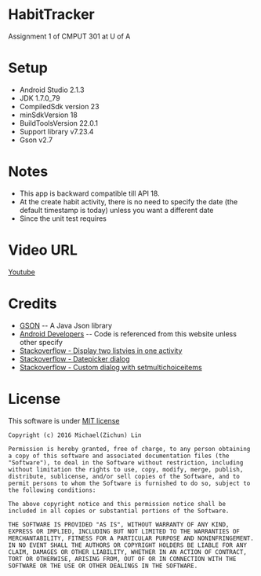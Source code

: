 # HabitTracker
Assignment 1 of CMPUT 301 at U of A

# Setup
* Android Studio 2.1.3
* JDK 1.7.0_79
* CompiledSdk version 23
* minSdkVersion 18
* BuildToolsVersion 22.0.1
* Support library v7.23.4
* Gson v2.7

# Notes
* This app is backward compatible till API 18.
* At the create habit activity, there is no need to specify the date (the default timestamp is today) unless you want a different date
* Since the unit test requires

# Video URL
[Youtube](https://youtu.be/luK7AtSaIbU)

# Credits
* [GSON](https://github.com/google/gson) -- A Java Json library
* [Android Developers](https://developer.android.com/index.html) -- Code is referenced from this website unless other specify
* [Stackoverflow - Display two listvies in one activity](http://stackoverflow.com/questions/17693578/android-how-to-display-2-listviews-in-one-activity-one-after-the-other)
* [Stackoverflow - Datepicker dialog](http://stackoverflow.com/questions/18267091/open-a-datepickerdialog-on-click-of-edittext-takes-two-clicks)
* [Stackoverflow - Custom dialog with setmultichoiceitems](http://stackoverflow.com/questions/13858974/custom-dialog-with-setmultichoiceitems)

# License
This software is under [MIT license](https://opensource.org/licenses/MIT)
```
Copyright (c) 2016 Michael(Zichun) Lin

Permission is hereby granted, free of charge, to any person obtaining a copy of this software and associated documentation files (the "Software"), to deal in the Software without restriction, including without limitation the rights to use, copy, modify, merge, publish, distribute, sublicense, and/or sell copies of the Software, and to permit persons to whom the Software is furnished to do so, subject to the following conditions:

The above copyright notice and this permission notice shall be included in all copies or substantial portions of the Software.

THE SOFTWARE IS PROVIDED "AS IS", WITHOUT WARRANTY OF ANY KIND, EXPRESS OR IMPLIED, INCLUDING BUT NOT LIMITED TO THE WARRANTIES OF MERCHANTABILITY, FITNESS FOR A PARTICULAR PURPOSE AND NONINFRINGEMENT. IN NO EVENT SHALL THE AUTHORS OR COPYRIGHT HOLDERS BE LIABLE FOR ANY CLAIM, DAMAGES OR OTHER LIABILITY, WHETHER IN AN ACTION OF CONTRACT, TORT OR OTHERWISE, ARISING FROM, OUT OF OR IN CONNECTION WITH THE SOFTWARE OR THE USE OR OTHER DEALINGS IN THE SOFTWARE.
```
